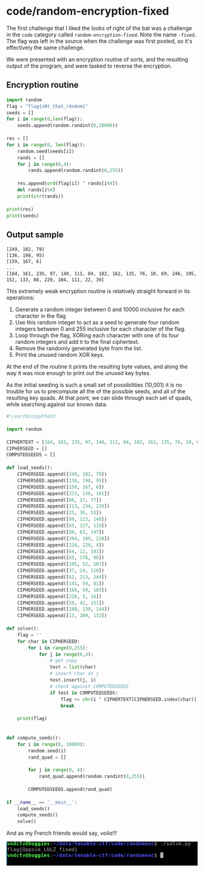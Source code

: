 # code/random-encryption-fixed
The first challenge that I liked the looks of right of the bat was a challenge in the `code` category called `random-encryption-fixed`.
Note the name `-fixed`. The flag was left in the source when the challenge was first posted, so it's effectively the same challenge.

We were presented with an encryption routine of sorts, and the resulting output of the program, and were tasked to reverse the encryption.

## Encryption routine
```python
import random
flag = "flag{n0t_that_r4ndom}"
seeds = []
for i in range(0,len(flag)):
    seeds.append(random.randint(0,10000))

res = []
for i in range(0, len(flag)):
    random.seed(seeds[i])
    rands = []
    for j in range(0,4):
        rands.append(random.randint(0,255))

    res.append(ord(flag[i]) ^ rands[i%4])
    del rands[i%4]
    print(str(rands))

print(res)
print(seeds)
```

## Output sample
```
[249, 182, 79]
[136, 198, 95]
[159, 167, 6]
...
[184, 161, 235, 97, 140, 111, 84, 182, 162, 135, 76, 10, 69, 246, 195, 152, 133, 88, 229, 104, 111, 22, 39]
```

This extremely weak encryption routine is relatively straight forward in its operations:

1. Generate a random integer between 0 and 10000 inclusive for each character in the flag
2. Use this random integer to act as a seed to generate four random integers between 0 and 255 inclusive for each character of the flag.
3. Loop through the flag, XORing each character with one of its four random integers and add it to the final ciphertext.
4. Remove the randomly generated byte from the list.
5. Print the unused random XOR keys.

At the end of the routine it prints the resulting byte values, and along the way it was nice enough to print out the unused key bytes.

As the initial seeding is such a small set of possibilities (10,001) it is no trouble for us to precompute all the of the possible seeds, and all of the resulting key quads. At that point, we can slide through each set of quads, while searching against our known data.

```python
#!/usr/bin/python3

import random

CIPHERTEXT = [184, 161, 235, 97, 140, 111, 84, 182, 162, 135, 76, 10, 69, 246, 195, 152, 133, 88, 229, 104, 111, 22, 39]
CIPHERSEED = []
COMPUTEDSEEDS = []

def load_seeds():
    CIPHERSEED.append([249, 182, 79])
    CIPHERSEED.append([136, 198, 95])
    CIPHERSEED.append([159, 167, 6])
    CIPHERSEED.append([223, 136, 101])
    CIPHERSEED.append([66, 27, 77])
    CIPHERSEED.append([213, 234, 239])
    CIPHERSEED.append([25, 36, 53])
    CIPHERSEED.append([89, 113, 149])
    CIPHERSEED.append([65, 127, 119])
    CIPHERSEED.append([50, 63, 147])
    CIPHERSEED.append([204, 189, 228])
    CIPHERSEED.append([228, 229, 4])
    CIPHERSEED.append([64, 12, 191])
    CIPHERSEED.append([65, 176, 96])
    CIPHERSEED.append([185, 52, 207])
    CIPHERSEED.append([37, 24, 110])
    CIPHERSEED.append([62, 213, 244])
    CIPHERSEED.append([141, 59, 81])
    CIPHERSEED.append([166, 50, 189])
    CIPHERSEED.append([228, 5, 16])
    CIPHERSEED.append([59, 42, 251])
    CIPHERSEED.append([180, 239, 144])
    CIPHERSEED.append([13, 209, 132])

def solve():
    flag = ''
    for char in CIPHERSEED:
        for i in range(0,255):
            for j in range(0,4):
                # get copy
                test = list(char)
                # insert char at j
                test.insert(j, i)
                # check against COMPUTEDSEEDS
                if test in COMPUTEDSEEDS:
                    flag += chr(i ^ CIPHERTEXT[CIPHERSEED.index(char)])
                    break

    print(flag)


def compute_seeds():
    for i in range(0, 10000):
        random.seed(i)        
        rand_quad = []
        
        for j in range(0, 4):
            rand_quad.append(random.randint(0,255))

        COMPUTEDSEEDS.append(rand_quad)

if __name__ == '__main__':
    load_seeds()
    compute_seeds()
    solve()
```

And as my French friends would say, *voila!!!*

![Random Encryption Flag](tenable-random.png)
